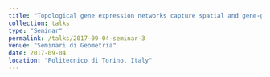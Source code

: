 ```yaml
---
title: "Topological gene expression networks capture spatial and gene-gene interactions"
collection: talks
type: "Seminar"
permalink: /talks/2017-09-04-seminar-3
venue: "Seminari di Geometria"
date: 2017-09-04
location: "Politecnico di Torino, Italy"
---
```

